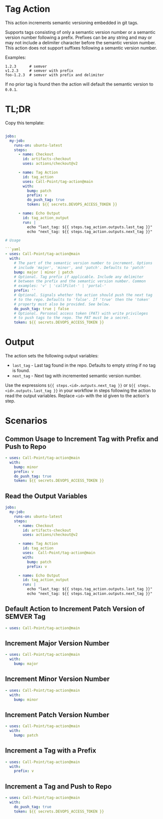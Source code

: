 # Tag Action

This action increments semantic versioning embedded in git tags.

Supports tags consisting of only a semantic version number or a semantic version number following a prefix. Prefixes can be any string and may or may not include a delimiter 
character before the semantic version number. This action does not support suffixes following a semantic version number.

Examples:

```
1.2.3      # semver
v1.2.3     # semver with prefix
foo-1.2.3  # semver with prefix and delimiter
```

If no prior tag is found then the action will default the semantic version to `0.0.1`.

# TL;DR

Copy this template:

```yaml

jobs:
  my-job:
    runs-on: ubuntu-latest
    steps:
      - name: Checkout
        id: artifacts-checkout
        uses: actions/checkout@v2

      - name: Tag Action
        id: tag_action
        uses: Call-Point/tag-action@main
        with:
          bump: patch
          prefix: v
          do_push_tag: true
          token: ${{ secrets.DEVOPS_ACCESS_TOKEN }}

      - name: Echo Output
        id: tag_action_output
        run: |
          echo "last_tag: ${{ steps.tag_action.outputs.last_tag }}"
          echo "next_tag: ${{ steps.tag_action.outputs.next_tag }}"

# Usage

```yaml
- uses: Call-Point/tag-action@main
  with:
    # The part of the semantic version number to increment. Options
    # include 'major', 'minor', and 'patch'. Defaults to 'patch'
    bump: major | minor | patch
    # Optional. Tag prefix if applicable. Include any delimiter
    # between the prefix and the semantic version number. Common
    # examples: 'v' | 'callPilot-' | 'portal-'
    prefix: ''
    # Optional. Signals whether the action should push the next tag
    # to the repo. Defaults to 'false'. If 'true' then the 'token'
    # property must also be provided. See below.
    do_push_tag: true | false
    # Optional. Personal access token (PAT) with write privileges
    # to push tags to the repo. The PAT must be a secret.
    token: ${{ secrets.DEVOPS_ACCESS_TOKEN }}
```

# Output

The action sets the following output variables:

- `last_tag` - Last tag found in the repo. Defaults to empty string if no tag is found.
- `next_tag` - Next tag with incremented semantic version number.

Use the expressions `${{ steps.<id>.outputs.next_tag }}` or `${{ steps.<id>.outputs.last_tag }}` in your workflow in steps following the action to read the output variables. Replace `<id>` with the id given to the action's step.

# Scenarios

## Common Usage to Increment Tag with Prefix and Push to Repo
```yaml
- uses: Call-Point/tag-action@main
  with:
    bump: minor
    prefix: v
    do_push_tag: true
    token: ${{ secrets.DEVOPS_ACCESS_TOKEN }}
```

## Read the Output Variables
```yaml
jobs:
  my-job:
    runs-on: ubuntu-latest
    steps:
      - name: Checkout
        id: artifacts-checkout
        uses: actions/checkout@v2

      - name: Tag Action
        id: tag_action
        uses:  Call-Point/tag-action@main
        with:
          bump: patch
          prefix: v

      - name: Echo Output
        id: tag_action_output
        run: |
          echo "last_tag: ${{ steps.tag_action.outputs.last_tag }}"
          echo "next_tag: ${{ steps.tag_action.outputs.next_tag }}"
```
## Default Action to Increment Patch Version of SEMVER Tag
```yaml
- uses: Call-Point/tag-action@main
```

## Increment Major Version Number
```yaml
- uses: Call-Point/tag-action@main
  with:
    bump: major
```

## Increment Minor Version Number
```yaml
- uses: Call-Point/tag-action@main
  with:
    bump: minor
```

## Increment Patch Version Number
```yaml
- uses: Call-Point/tag-action@main
  with:
    bump: patch
```

## Increment a Tag with a Prefix
```yaml
- uses: Call-Point/tag-action@main
  with:
    prefix: v
```
## Increment a Tag and Push to Repo
```yaml
- uses: Call-Point/tag-action@main
  with:
    do_push_tag: true
    token: ${{ secrets.DEVOPS_ACCESS_TOKEN }}
```

